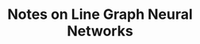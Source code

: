 ---
title: "Notes on Line Graph Neural Networks"
excerpt_separator: "<!--more-->"
categories:
- Graph Neural Networks
tags:
author_profile: false
---